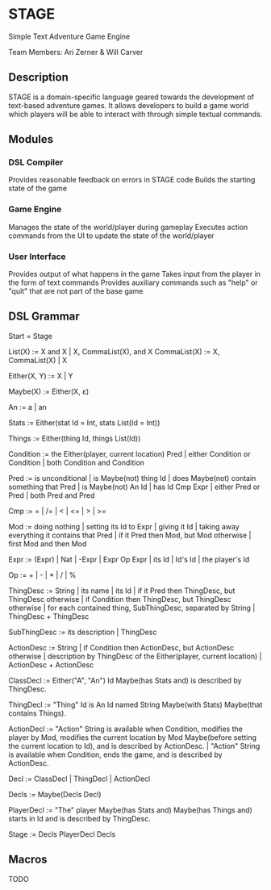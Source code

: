 # STAGE
Simple Text Adventure Game Engine

Team Members: Ari Zerner & Will Carver

## Description
STAGE is a domain-specific language geared towards the development of text-based adventure games.  It allows developers to build a game world which players will be able to interact with through simple textual commands.

## Modules
### DSL Compiler
Provides reasonable feedback on errors in STAGE code
Builds the starting state of the game
### Game Engine
Manages the state of the world/player during gameplay
Executes action commands from the UI to update the state of the world/player
### User Interface
Provides output of what happens in the game
Takes input from the player in the form of text commands
Provides auxiliary commands such as "help" or "quit" that are not part of the base game


## DSL Grammar
Start = Stage

List(X) := X and X | X, CommaList(X), and X
CommaList(X) := X, CommaList(X) | X

Either(X, Y) := X | Y

Maybe(X) := Either(X, ε)

An := a | an

Stats := Either(stat Id = Int, stats List(Id = Int))

Things := Either(thing Id, things List(Id))

Condition := the Either(player, current location) Pred | either Condition or Condition | both Condition and Condition

Pred := is unconditional | is Maybe(not) thing Id | does Maybe(not) contain something that Pred | is Maybe(not) An Id | has Id Cmp Expr | either Pred or Pred | both Pred and Pred

Cmp := = | /= | < | <= | > | >=

Mod := doing nothing | setting its Id to Expr | giving it Id | taking away everything it contains that Pred | if it Pred then Mod, but Mod otherwise | first Mod and then Mod

Expr := (Expr) | Nat | -Expr | Expr Op Expr | its Id | Id's Id | the player's Id

Op := + | - | * | / | %

ThingDesc := String | its name | its Id | if it Pred then ThingDesc, but ThingDesc otherwise | if Condition then ThingDesc, but ThingDesc otherwise | for each contained thing, SubThingDesc, separated by String | ThingDesc + ThingDesc

SubThingDesc := its description | ThingDesc

ActionDesc := String | if Condition then ActionDesc, but ActionDesc otherwise | description by ThingDesc of the Either(player, current location) | ActionDesc + ActionDesc

ClassDecl := Either("A", "An") Id Maybe(has Stats and) is described by ThingDesc.

ThingDecl := "Thing" Id is An Id named String Maybe(with Stats) Maybe(that contains Things).

ActionDecl := "Action" String is available when Condition, modifies the player by Mod, modifies the current location by Mod Maybe(before setting the current location to Id), and is described by ActionDesc. | "Action" String is available when Condition, ends the game, and is described by ActionDesc.

Decl := ClassDecl | ThingDecl | ActionDecl

Decls := Maybe(Decls Decl)

PlayerDecl := "The" player Maybe(has Stats and) Maybe(has Things and) starts in Id and is described by ThingDesc.

Stage := Decls PlayerDecl Decls

## Macros
TODO
